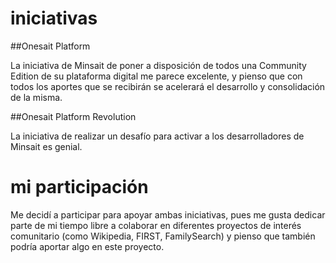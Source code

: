 # iniciativas

##Onesait Platform

La iniciativa de Minsait de poner a disposición de todos una Community Edition de su plataforma digital me parece excelente, y pienso que con todos los aportes que se recibirán se acelerará el desarrollo y consolidación de la misma.

##Onesait Platform Revolution

La iniciativa de realizar un desafío para activar a los desarrolladores de Minsait es genial. 
 
# mi participación

Me decidí a participar para apoyar ambas iniciativas, pues me gusta dedicar parte de mi tiempo libre a colaborar en diferentes proyectos de interés comunitario (como Wikipedia, FIRST, FamilySearch) y pienso que también podría aportar algo en este proyecto.
